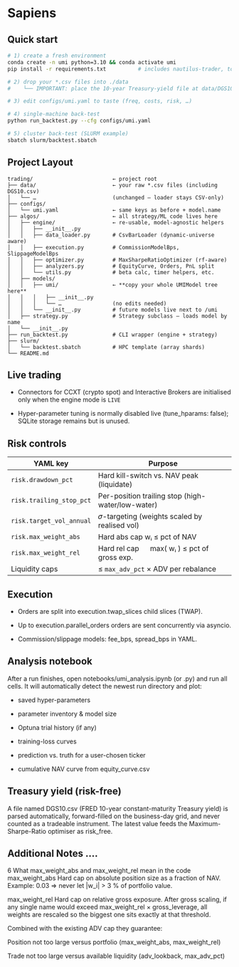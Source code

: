 Sapiens
=============================

Quick start
-----------

```bash
# 1) create a fresh environment
conda create -n umi python=3.10 && conda activate umi
pip install -r requirements.txt          # includes nautilus-trader, torch, ccxt

# 2) drop your *.csv files into ./data
#    └── IMPORTANT: place the 10-year Treasury-yield file at data/DGS10.csv

# 3) edit configs/umi.yaml to taste (freq, costs, risk, …)

# 4) single-machine back-test
python run_backtest.py --cfg configs/umi.yaml

# 5) cluster back-test (SLURM example)
sbatch slurm/backtest.sbatch
```

## Project Layout

```
trading/                         ← project root
├── data/                        ← your raw *.csv files (including DGS10.csv)
│   └── …                        (unchanged – loader stays CSV-only)
├── configs/
│   └── umi.yaml                 ← same keys as before + model.name
├── algos/                       ← all strategy/ML code lives here
│   ├── engine/                  ← re-usable, model-agnostic helpers
│   │   ├── __init__.py
│   │   ├── data_loader.py       # CsvBarLoader (dynamic-universe aware)
│   │   ├── execution.py         # CommissionModelBps, SlippageModelBps
│   │   ├── optimizer.py         # MaxSharpeRatioOptimizer (rf-aware)
│   │   ├── analyzers.py         # EquityCurve, Orders, PnL split
│   │   └── utils.py             # beta calc, timer helpers, etc.
│   ├── models/
│   │   ├── umi/                 ← **copy your whole UMIModel tree here**
│   │   │   ├── __init__.py
│   │   │   └── …                (no edits needed)
│   │   └── __init__.py          # future models live next to /umi
│   ├── strategy.py              # Strategy subclass – loads model by name
│   └── __init__.py
├── run_backtest.py              # CLI wrapper (engine + strategy)
├── slurm/
│   └── backtest.sbatch          # HPC template (array shards)
└── README.md
```

## Live trading 
- Connectors for CCXT (crypto spot) and Interactive Brokers are initialised only when the engine mode is `LIVE`

- Hyper-parameter tuning is normally disabled live (tune_hparams: false);
SQLite storage remains but is unused.

## Risk controls

| YAML key                 | Purpose                                           |    
| ------------------------ | ------------------------------------------------- | 
| `risk.drawdown_pct`      | Hard kill-switch vs. NAV peak (liquidate)         | 
| `risk.trailing_stop_pct` | Per-position trailing stop (high-water/low-water) |    
| `risk.target_vol_annual` | 𝜎-targeting (weights scaled by realised vol)      | 
| `risk.max_weight_abs`    | Hard abs cap  wᵢ  ≤ pct of NAV               |   
| `risk.max_weight_rel`    | Hard rel cap   max( wᵢ ) ≤ pct of gross exp.      |
| Liquidity caps           | ≤ `max_adv_pct` × ADV per rebalance               |

## Execution
- Orders are split into execution.twap_slices child slices (TWAP).

- Up to execution.parallel_orders orders are sent concurrently via asyncio.

- Commission/slippage models: fee_bps, spread_bps in YAML.


## Analysis notebook
After a run finishes, open notebooks/umi_analysis.ipynb (or .py) and run all cells. It will automatically detect the newest run directory and plot:

- saved hyper-parameters

- parameter inventory & model size

- Optuna trial history (if any)

- training-loss curves

- prediction vs. truth for a user-chosen ticker

- cumulative NAV curve from equity_curve.csv


## Treasury yield (risk-free)
A file named DGS10.csv (FRED 10-year constant-maturity Treasury yield) is parsed automatically, forward-filled on the business-day grid, and never counted as a tradeable instrument. The latest value feeds the Maximum-Sharpe-Ratio optimiser as risk_free.


## Additional Notes ....
6 What max_weight_abs and max_weight_rel mean in the code
max_weight_abs
Hard cap on absolute position size as a fraction of NAV.
Example: 0.03 ⇒ never let |w_i| > 3 % of portfolio value.

max_weight_rel
Hard cap on relative gross exposure.
After gross scaling, if any single name would exceed
max_weight_rel × gross_leverage, all weights are rescaled so the
biggest one sits exactly at that threshold.

Combined with the existing ADV cap they guarantee:

Position not too large versus portfolio (max_weight_abs, max_weight_rel)

Trade not too large versus available liquidity (adv_lookback, max_adv_pct)


